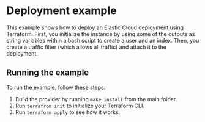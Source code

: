 # Deployment example

This example shows how to deploy an Elastic Cloud deployment using Terraform.
First, you initialize the instance by using some of the outputs as string variables within a bash script to create a user and an index.
Then, you create a traffic filter (which allows all traffic) and attach it to the deployment.

## Running the example

To run the example, follow these steps:

1. Build the provider by running `make install` from the main folder.
2. Run `terrafrom init` to initialize your Terraform CLI.
3. Run `terraform apply` to see how it works.
